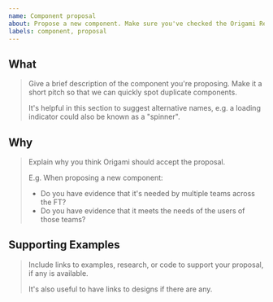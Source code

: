 ```yaml
---
name: Component proposal
about: Propose a new component. Make sure you've checked the Origami Registry and the Components Backlog first!
labels: component, proposal
---
```

<!--
Check the Origami Registry and the Component Backlog for similar components:

Registry: https://registry.origami.ft.com/
Backlog: https://github.com/Financial-Times/origami-proposals/projects/1

If you need help putting your proposal together then please
contact the Origami team at origami.support@ft.com or
#origami-support on Slack.
-->


## What

> Give a brief description of the component you're proposing. Make it a short pitch so that we can quickly spot duplicate components.
>
> It's helpful in this section to suggest alternative names, e.g. a loading indicator could also be known as a "spinner".

## Why

> Explain why you think Origami should accept the proposal.
>
> E.g. When proposing a new component:
> - Do you have evidence that it's needed by multiple teams across the FT?
> - Do you have evidence that it meets the needs of the users of those teams?

## Supporting Examples

> Include links to examples, research, or code to support your proposal, if any is available.
>
> It's also useful to have links to designs if there are any.
